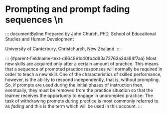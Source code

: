 # Prompting and prompt fading sequences \n

::: documentByline
Prepared by John Church, PhD, School of Educational Studies and Human
Development

University of Canterbury, Christchurch, New Zealand.
:::

::: {#parent-fieldname-text-d6648e1c40fb4d93a72763a3da94f7aa}
Most new skills are acquired only after a certain amount of practice.
This means that a sequence of prompted practice responses will normally
be required in order to teach a new skill. One of the characteristics of
skilled performance, however, is the ability to respond independently,
that is, without prompting. So, if prompts are used during the initial
phases of instruction then, eventually, they must be removed from the
practice situation so that the learner receives the opportunity to
engage in unprompted practice. The task of withdrawing prompts during
practice is most commonly referred to as *fading* and this is the term
which will be used in this account.
:::
